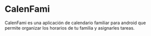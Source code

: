 # CalenFami
CalenFami es una aplicación de calendario familiar para android que permite organizar los horarios de tu familia y asignarles tareas.
